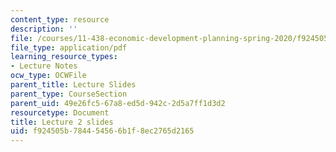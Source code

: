 ```yaml
---
content_type: resource
description: ''
file: /courses/11-438-economic-development-planning-spring-2020/f924505b784454566b1f8ec2765d2165_MIT11_438s20_lec2.pdf
file_type: application/pdf
learning_resource_types:
- Lecture Notes
ocw_type: OCWFile
parent_title: Lecture Slides
parent_type: CourseSection
parent_uid: 49e26fc5-67a8-ed5d-942c-2d5a7ff1d3d2
resourcetype: Document
title: Lecture 2 slides
uid: f924505b-7844-5456-6b1f-8ec2765d2165
---
```

